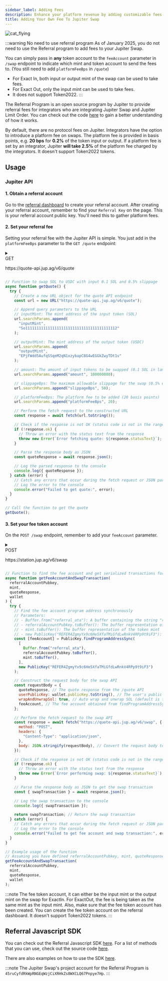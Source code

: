 ```yaml
---
sidebar_label: Adding Fees
description: Enhance your platform revenue by adding customizable fees to Jupiter swap using the Jupiter API. Learn how to implement it effortlessly!
title: Adding Your Own Fee To Jupiter Swap
---
```


<head>
    <title>Add Fees to Jupiter API: Enhance Your Platform Revenue Seamlessly</title>
    <meta name="twitter:card" content="summary" />
</head>

<style jsx>
{`
  .api-method-box {
    border-radius: 8px;
    margin: 16px 0;
    display: inline;
    padding: 4px;
    font-weight: 700;
    margin-right: 8px;
    font-size: 12px;
    color: white
  }

.get {
  border: 1px solid #018847;
  background-color: #018847 !important;
}

.post {
  border: 1px solid #eaba0c;
  background-color: #eaba0c !important;
}

  .api-method-path {
    font-size: 14px;
    display: inline;
  }
`}</style>

![cat_flying](./cat_flying_money.png)

:::warning No need to use referral program
As of January 2025, you do not need to use the Referral program to add fees to your Jupiter Swap.

You can simply pass in **any** token account to the `feeAccount` parameter in `/swap` endpoint to indicate which mint and token account to send the fees to. (You still need to add `platformFeeBps` in `/quote`)

- For Exact In, both input or output mint of the swap can be used to take fees.
- For Exact Out, only the input mint can be used to take fees.
- It does not support Token2022.
:::

The Referral Program is an open source program by Jupiter to provide referral fees for integrators who are integrating Jupiter Swap and Jupiter Limit Order. You can check out the code [here](https://github.com/TeamRaccoons/referral) to gain a better understanding of how it works.

By default, there are no protocol fees on Jupiter. Integrators have the option to introduce a platform fee on swaps. The platform fee is provided in basis points, e.g. **20 bps** for **0.2%** of the token input or output. If a platform fee is set by an integrator, Jupiter **will take 2.5%** of the platform fee charged by the integrators. It doesn't support Token2022 tokens.

## Usage

### Jupiter API

#### 1. Obtain a referral account

Go to the [referral dashboard](https://referral.jup.ag/dashboard) to create your referral account. After creating your referral account, remember to find your `Referral Key` on the page. This is your referral account public key. You'll need this to gather platform fees.

#### 2. Set your referral fee

Setting your referral fee with the Jupiter API is simple. You just add in the `platformFeeBps` parameter to the `GET /quote` endpoint:

<details>
  <summary>
    <div>
      <div className="api-method-box get">GET</div>
      <p className="api-method-path">https://quote-api.jup.ag/v6/quote</p>
    </div>
  </summary>

**Parameters in use in the below code example:**

- `inputMint`: The mint address of the input token.
- `outputMint`: The mint address of the output token.
- `amount`: The amount of input tokens to be swapped.
- `slippage`: The maximum allowable slippage for the swap.
- `platformFeeBps`: Basis points of the fee to be added.

```shell
curl -G "https://quote-api.jup.ag/v6/quote" \
     --data-urlencode "inputMint=So11111111111111111111111111111111111111112" \
     --data-urlencode "outputMint=EPjFWdd5AufqSSqeM2qN1xzybapC8G4wEGGkZwyTDt1v" \
     --data-urlencode "amount=100000000" \
     --data-urlencode "slippageBps=50" \
     --data-urlencode "platformFeeBps=20"
```

</details>

```js
// Function to swap SOL to USDC with input 0.1 SOL and 0.5% slippage
async function getQuote() {
  try {
    // Create a new URL object for the quote API endpoint
    const url = new URL("https://quote-api.jup.ag/v6/quote");

    // Append query parameters to the URL
    // inputMint: The mint address of the input token (SOL)
    url.searchParams.append(
      "inputMint",
      "So11111111111111111111111111111111111111112"
    );

    // outputMint: The mint address of the output token (USDC)
    url.searchParams.append(
      "outputMint",
      "EPjFWdd5AufqSSqeM2qN1xzybapC8G4wEGGkZwyTDt1v"
    );

    // amount: The amount of input tokens to be swapped (0.1 SOL in lamports, where 1 SOL = 1,000,000,000 lamports)
    url.searchParams.append("amount", 100000000);

    // slippageBps: The maximum allowable slippage for the swap (0.5% expressed in basis points)
    url.searchParams.append("slippageBps", 50);

    // platformFeeBps: The platform fee to be added (20 basis points)
    url.searchParams.append("platformFeeBps", 20);

    // Perform the fetch request to the constructed URL
    const response = await fetch(url.toString());

    // Check if the response is not OK (status code is not in the range 200-299)
    if (!response.ok) {
      // Throw an error with the status text from the response
      throw new Error(`Error fetching quote: ${response.statusText}`);
    }

    // Parse the response body as JSON
    const quoteResponse = await response.json();

    // Log the parsed response to the console
    console.log({ quoteResponse });
  } catch (error) {
    // Catch any errors that occur during the fetch request or JSON parsing
    // Log the error to the console
    console.error("Failed to get quote:", error);
  }
}

// Call the function to get the quote
getQuote();
```

#### 3. Set your fee token account

On the `POST /swap` endpoint, remember to add your `feeAccount` parameter.

<details>
  <summary>
    <div>
      <div className="api-method-box post">POST</div>
      <p className="api-method-path">https://station.jup.ag/v6/swap</p>
    </div>
  </summary>

**Parameters in use in the below code example:**

- `quoteResponse`: The response object from the `/quote` API.
- `userPublicKey`: The public key of the user initiating the swap.
- `wrapAndUnwrapSol`: Auto wrap and unwrap SOL. Default is true.
- `feeAccount`: The fee account associated with the swap.
- `platformFeeBps`: Basis points of the fee to be added.

```shell
# Example being constructed in code below
curl -X POST "https://quote-api.jup.ag/v6/swap" \
     -H "Content-Type: application/json" \
     -d '{
           "quoteResponse": { /* The quote response from the /quote API */ },
           "userPublicKey": "YourUserPublicKey",
           "wrapAndUnwrapSol": true,
           "feeAccount": "YourFeeAccountPublicKey"
         }'
```

</details>

```js
// Function to find the fee account and get serialized transactions for the swap
async function getFeeAccountAndSwapTransaction(
  referralAccountPubkey,
  mint,
  quoteResponse,
  wallet
) {
  try {
    // Find the fee account program address synchronously
    // Parameters:
    // - Buffer.from("referral_ata"): A buffer containing the string "referral_ata"
    // - referralAccountPubkey.toBuffer(): The buffer representation of the referral account public key
    // - mint.toBuffer(): The buffer representation of the token mint
    // - new PublicKey("REFER4ZgmyYx9c6He5XfaTMiGfdLwRnkV4RPp9t9iF3"): The public key of the Referral Program
    const [feeAccount] = PublicKey.findProgramAddressSync(
      [
        Buffer.from("referral_ata"),
        referralAccountPubkey.toBuffer(),
        mint.toBuffer(),
      ],
      new PublicKey("REFER4ZgmyYx9c6He5XfaTMiGfdLwRnkV4RPp9t9iF3")
    );

    // Construct the request body for the swap API
    const requestBody = {
      quoteResponse, // The quote response from the /quote API
      userPublicKey: wallet.publicKey.toString(), // The user's public key
      wrapAndUnwrapSol: true, // Auto wrap and unwrap SOL (default is true)
      feeAccount, // The fee account obtained from findProgramAddressSync
    };

    // Perform the fetch request to the swap API
    const response = await fetch("https://quote-api.jup.ag/v6/swap", {
      method: "POST",
      headers: {
        "Content-Type": "application/json",
      },
      body: JSON.stringify(requestBody), // Convert the request body to a JSON string
    });

    // Check if the response is not OK (status code is not in the range 200-299)
    if (!response.ok) {
      // Throw an error with the status text from the response
      throw new Error(`Error performing swap: ${response.statusText}`);
    }

    // Parse the response body as JSON to get the swap transaction
    const { swapTransaction } = await response.json();

    // Log the swap transaction to the console
    console.log({ swapTransaction });

    return swapTransaction; // Return the swap transaction
  } catch (error) {
    // Catch any errors that occur during the fetch request or JSON parsing
    // Log the error to the console
    console.error("Failed to get fee account and swap transaction:", error);
  }
}

// Example usage of the function
// Assuming you have defined referralAccountPubkey, mint, quoteResponse, and wallet elsewhere
getFeeAccountAndSwapTransaction(
  referralAccountPubkey,
  mint,
  quoteResponse,
  wallet
);
```

:::note
The fee token account, it can either be the input mint or the output mint on the swap for ExactIn. For ExactOut, the fee is being taken as the same mint as the input mint. Also, make sure that the fee token account has been created. You can create the fee token account on the referral dashboard. It doesn't support Token2022 tokens.
:::

## Referral Javascript SDK

You can check out the Referral Javascript SDK [here](https://www.npmjs.com/package/@jup-ag/referral-sdk). For a list of methods that you can use, check out the source code [here](https://github.com/TeamRaccoons/referral/blob/main/packages/sdk/src/referral.ts).

There are also examples on how to use the SDK [here](https://github.com/TeamRaccoons/referral/tree/main/example).

:::note
The Jupiter Swap's project account for the Referral Program is `45ruCyfdRkWpRNGEqWzjCiXRHkZs8WXCLQ67Pnpye7Hp`.
:::
